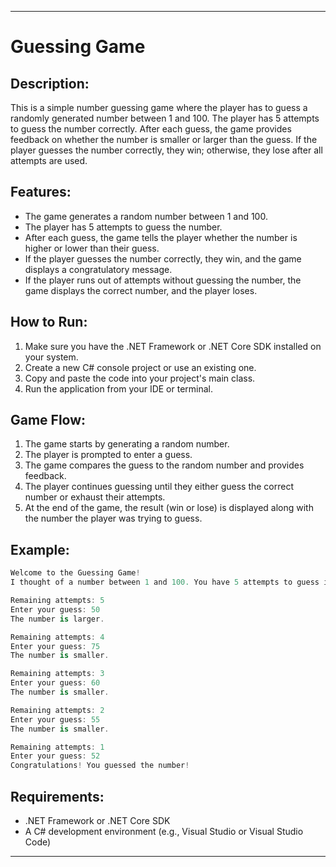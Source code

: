
---

# Guessing Game

## Description:
This is a simple number guessing game where the player has to guess a randomly generated number between 1 and 100. The player has 5 attempts to guess the number correctly. After each guess, the game provides feedback on whether the number is smaller or larger than the guess. If the player guesses the number correctly, they win; otherwise, they lose after all attempts are used.

## Features:
- The game generates a random number between 1 and 100.
- The player has 5 attempts to guess the number.
- After each guess, the game tells the player whether the number is higher or lower than their guess.
- If the player guesses the number correctly, they win, and the game displays a congratulatory message.
- If the player runs out of attempts without guessing the number, the game displays the correct number, and the player loses.

## How to Run:
1. Make sure you have the .NET Framework or .NET Core SDK installed on your system.
2. Create a new C# console project or use an existing one.
3. Copy and paste the code into your project's main class.
4. Run the application from your IDE or terminal.

## Game Flow:
1. The game starts by generating a random number.
2. The player is prompted to enter a guess.
3. The game compares the guess to the random number and provides feedback.
4. The player continues guessing until they either guess the correct number or exhaust their attempts.
5. At the end of the game, the result (win or lose) is displayed along with the number the player was trying to guess.

## Example:
```csharp
Welcome to the Guessing Game!
I thought of a number between 1 and 100. You have 5 attempts to guess it.

Remaining attempts: 5
Enter your guess: 50
The number is larger.

Remaining attempts: 4
Enter your guess: 75
The number is smaller.

Remaining attempts: 3
Enter your guess: 60
The number is smaller.

Remaining attempts: 2
Enter your guess: 55
The number is smaller.

Remaining attempts: 1
Enter your guess: 52
Congratulations! You guessed the number!
```

## Requirements:
- .NET Framework or .NET Core SDK
- A C# development environment (e.g., Visual Studio or Visual Studio Code)

---

